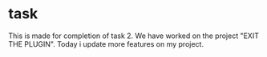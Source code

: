 # task
This is made for completion of task 2.
We have worked on the project "EXIT THE PLUGIN".
Today i update more features on my project.
